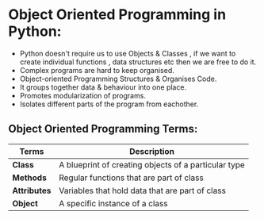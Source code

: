# Object Oriented Programming in Python: #
* Python doesn't require us to use Objects & Classes , if we want to create individual functions , data structures etc then we are free to do it.<br />
* Complex programs are hard to keep organised.<br />
* Object-oriented Programming Structures & Organises Code.<br />
* It groups together data & behaviour into one place.<br />
* Promotes modularization of programs.<br />
* Isolates different parts of the program from eachother.<br />
## Object Oriented Programming Terms: ##
Terms  | Description
------------- | -------------
**Class**  | A blueprint of creating objects of a particular type
**Methods**  | Regular functions that are part of class
**Attributes**  | Variables that hold data that are part of class
**Object**  | A specific instance  of a class
